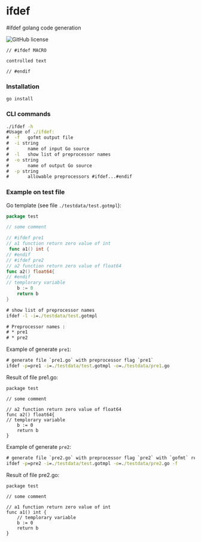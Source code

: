 # ifdef

#ifdef golang code generation

![GitHub license](https://img.shields.io/badge/license-MIT-blue.svg)

```
// #ifdef MACRO

controlled text

// #endif
```

### Installation

```
go install
```

### CLI commands

```cmd
./ifdef -h
#Usage of ./ifdef:
#  -f	gofmt output file
#  -i string
#    	name of input Go source
#  -l	show list of preprocessor names
#  -o string
#    	name of output Go source
#  -p string
#    	allowable preprocessors #ifdef...#endif
```

### Example on test file

Go template (see file `./testdata/test.gotmpl`):
```go
package test

// some comment

// #ifdef pre1
// a1 function return zero value of int
 func a1() int {
// #endif
// #ifdef pre2
// a2 function return zero value of float64
func a2() float64{
// #endif
// templorary variable
	b := 0
	return b
}
```

```cmd
# show list of preprocessor names
ifdef -l -i=./testdata/test.gotmpl

# Preprocessor names :
# * pre1
# * pre2
```

Example of generate `pre1`:

```cmd
# generate file `pre1.go` with preprocessor flag `pre1`
ifdef -p=pre1 -i=./testdata/test.gotmpl -o=./testdata/pre1.go
```

Result of file pre1.go:
```golang
package test

// some comment

// a2 function return zero value of float64
func a2() float64{
// templorary variable
	b := 0
	return b
}
```

Example of generate `pre2`:

```cmd
# generate file `pre2.go` with preprocessor flag `pre2` with `gofmt` result Go source
ifdef -p=pre2 -i=./testdata/test.gotmpl -o=./testdata/pre2.go -f
```


Result of file pre2.go:
```golang
package test

// some comment

// a1 function return zero value of int
func a1() int {
	// templorary variable
	b := 0
	return b
}
```

